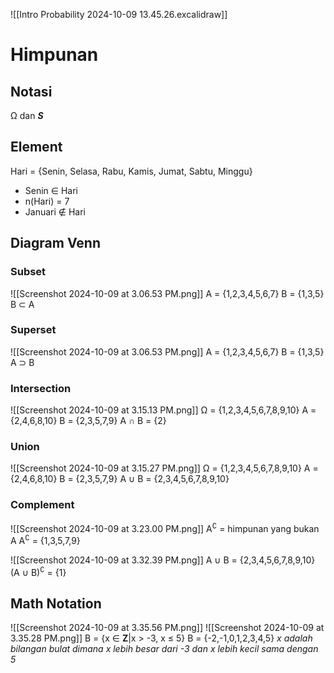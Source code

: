 ![[Intro Probability 2024-10-09 13.45.26.excalidraw]]


# Himpunan
## Notasi
Ω dan ***S***

## Element
Hari = {Senin, Selasa, Rabu, Kamis, Jumat, Sabtu, Minggu}
- Senin ∈ Hari
- n(Hari) = 7
- Januari ∉ Hari

## Diagram Venn
### Subset
![[Screenshot 2024-10-09 at 3.06.53 PM.png]]
A = {1,2,3,4,5,6,7}
B = {1,3,5}
B ⊂ A
### Superset
![[Screenshot 2024-10-09 at 3.06.53 PM.png]]
A = {1,2,3,4,5,6,7}
B = {1,3,5}
A ⊃ B
### Intersection
![[Screenshot 2024-10-09 at 3.15.13 PM.png]]
Ω = {1,2,3,4,5,6,7,8,9,10}
A = {2,4,6,8,10}
B = {2,3,5,7,9}
A ∩ B = {2}
### Union
![[Screenshot 2024-10-09 at 3.15.27 PM.png]]
Ω = {1,2,3,4,5,6,7,8,9,10}
A = {2,4,6,8,10}
B = {2,3,5,7,9}
A ∪ B = {2,3,4,5,6,7,8,9,10}
### Complement
![[Screenshot 2024-10-09 at 3.23.00 PM.png]]
A<sup>∁</sup> = himpunan yang bukan A
A<sup>∁</sup> = {1,3,5,7,9}

![[Screenshot 2024-10-09 at 3.32.39 PM.png]]
A ∪ B = {2,3,4,5,6,7,8,9,10}
(A ∪ B)<sup>∁</sup> = {1}

## Math Notation
![[Screenshot 2024-10-09 at 3.35.56 PM.png]]
![[Screenshot 2024-10-09 at 3.35.28 PM.png]]
B = {x ∈ **Z**|x > -3, x ≤ 5}
B = {-2,-1,0,1,2,3,4,5}
*x adalah bilangan bulat dimana x lebih besar dari -3 dan x lebih kecil sama dengan 5*
